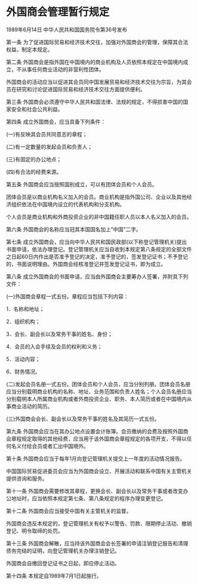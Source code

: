 # 外国商会管理暂行规定

1989年6月14日 中华人民共和国国务院令第36号发布　

<!-- INFO END -->

第一条 为了促进国际贸易和经济技术交往，加强对外国商会的管理，保障其合法权益，制定本规定。

第二条 外国商会是指外国在中国境内的商业机构及人员依照本规定在中国境内成立，不从事任何商业活动的非营利性团体。

外国商会的活动应当以促进其会员同中国发展贸易和经济技术交往为宗旨，为其会员在研究和讨论促进国际贸易和经济技术交往方面提供便利。

第三条 外国商会必须遵守中华人民共和国法律、法规的规定，不得损害中国的国家安全和社会公共利益。

第四条 成立外国商会，应当具备下列条件：

(一)有反映其会员共同意志的章程；

(二)有一定数量的发起会员和负责人；

(三)有固定的办公地点；

(四)有合法的经费来源。

第五条 外国商会应当按照国别成立，可以有团体会员和个人会员。

团体会员是以商业机构名义加入的会员。商业机构是指外国公司、企业以及其他经济组织依法在中国境内设立的代表机构和分支机构。

个人会员是商业机构和外商投资企业的非中国籍任职人员以本人名义加入的会员。

第六条 外国商会的名称应当冠其本国国名加上“中国”二字。

第七条 成立外国商会，应当向中华人民共和国民政部(以下称登记管理机关)提出书面申请，依法办理登记。登记管理机关应当自收到本规定第八条规定的全部文件之日起60日内作出是否准予登记的决定，准予登记的，签发登记证书；不予登记的，书面说明理由。外国商会经核准登记并签发登记证书，即为成立。

第八条 成立外国商会的书面申请，应当由外国商会主要筹办人签署，并附具下列文件：

(一)外国商会章程一式五份。章程应当包括下列内容：

1．名称和地址；

2．组织机构；

3．会长、副会长以及常务干事的姓名、身份；

4．会员的入会手续及会员的权利和义务；

5．活动内容；

6．财务情况。

(二)发起会员名册一式五份。团体会员和个人会员，应当分别列册。团体会员名册应当分别载明商业机构的名称、地址、业务范围和负责人姓名；个人会员名册应当分别载明本人所属商业机构或者外商投资企业、职务、本人简历或者在中国境内从事商业活动的简历。

(三)外国商会会长、副会长以及常务干事的姓名及其简历一式五份。

第九条 外国商会应当在其办公地点设置会计账簿。会员缴纳的会费及按照外国商会章程规定取得的其他经费，应当用于该外国商会章程规定的各项开支，不得以任何名义付给会员或者汇出中国境外。

第十条 外国商会应当于每年1月向登记管理机关提交上一年度的活动情况报告。

中国国际贸易促进委员会应当为外国商会设立、开展活动和联系中国有关主管机关提供咨询和服务。

第十一条 外国商会需要修改其章程，更换会长、副会长以及常务干事或者改变办公地址时，应当依照本规定第七条、第八条规定的程序办理变更登记。

第十二条 外国商会应当接受中国有关主管机关的监督。

外国商会违反本规定的，登记管理机关有权予以警告、罚款、限期停止活动、撤销登记、明令取缔的处罚。

第十三条 外国商会解散，应当持该外国商会会长签署的申请注销登记报告和清理债务完结的证明，向登记管理机关办理注销登记。

外国商会自缴回登记证书之日起，即应停止活动。

第十四条 本规定自1989年7月1日起施行。